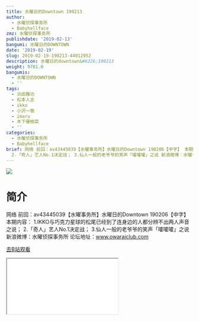 ```yaml
---
title: 水曜日的Downtown 190213
author:
  - 水曜侦探事务所
  - Babyhellface
zmz: 水曜侦探事务所
publishdate: '2019-02-13'
bangumi: 水曜日的DOWNTOWN
date: '2019-02-19'
slug: 2019-02-19-190213-44012952
description: 水曜日的downtown&#8226;190213
weight: 9781.0
bangumis:
  - 水曜日的DOWNTOWN
  - ''
tags:
  - 浜田雅功
  - 松本人志
  - ikko
  - 小沢一敬
  - imaru
  - 木下優樹菜
  - ''
categories:
  - 水曜侦探事务所
  - Babyhellface
brief: 网络 前回：av43445039【水曜事务所】水曜日的Downtown 190206【中字】 本期内容： 1.IKKO与巧克力星球的松尾已经到了连身边的人都分辨不出两人声音之说；
  2.「奇人」艺人No.1决定战； 3.仙人一般的老爷爷的笑声「嚯嚯嚯」之说 新浪微博：水曜侦探事务所 论坛地址：www.owaraiclub.com
---
```

![](https://i.imgur.com/TUNv5rp.jpg)
# 简介  
网络
前回：av43445039【水曜事务所】水曜日的Downtown 190206【中字】 本期内容：
1.IKKO与巧克力星球的松尾已经到了连身边的人都分辨不出两人声音之说；
2.「奇人」艺人No.1决定战；
3.仙人一般的老爷爷的笑声「嚯嚯嚯」之说
新浪微博：水曜侦探事务所 论坛地址：www.owaraiclub.com  

[去B站观看](https://www.bilibili.com/video/av44012952/)
<div class ="resp-container"><iframe class="testiframe" src="//player.bilibili.com/player.html?aid=44012952"", scrolling="no", allowfullscreen="true" > </iframe></div> 
